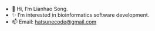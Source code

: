 - 👋 Hi, I’m Lianhao Song.
- ✨ I’m interested in bioinformatics software development.
- 📫 Email: hatsunecode@gmail.com
